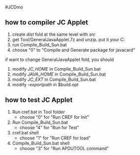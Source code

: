 #JCDmo

## how to compiler JC Applet
1. create *dist* fold at the same level with *src*
2. get Tool/GeneralJavaApplet.7z and unzip. put it your C:
3. run Compile_Build_Sun.bat
4. choose "0" to "Compile and Generate package for javacard" 

if want to change GeneralJavaApplet fold, you should

1. modify *JC_HOME* in Compile_Build_Sun.bat
2. modify *JAVA_HOME* in Compile_Build_Sun.bat
3. modify *JC_EXT* in Compile_Build_Sun.bat
4. modify *-exportpath* in $build.opt

## how to test JC Applet
1. Run cref.bat in Tool folder
   - choose "0" for "Run CREF for Init"
2. Run Compile_Build_Sun.bat
   - choose "4" for "Run for Test"
3. cref.bat shell
    - choose "1" for "Run CREF for load"
4. Compile_Build_Sun.bat shell 
   - choose "3" for "Run APDUTOOL command"


